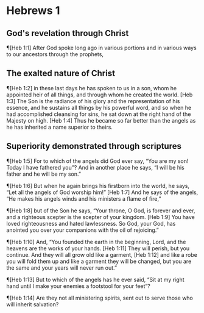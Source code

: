 # Hebrews 1

## God's revelation through Christ
¶[Heb 1:1] After God spoke long ago in various portions and in various ways to our ancestors through the prophets,

## The exalted nature of Christ
¶[Heb 1:2] in these last days he has spoken to us in a son, whom he appointed heir of all things, and through whom he created the world.
[Heb 1:3] The Son is the radiance of his glory and the representation of his essence, and he sustains all things by his powerful word, and so when he had accomplished cleansing for sins, he sat down at the right hand of the Majesty on high.
[Heb 1:4] Thus he became so far better than the angels as he has inherited a name superior to theirs.

## Superiority demonstrated through scriptures
¶[Heb 1:5] For to which of the angels did God ever say, “You are my son! Today I have fathered you”? And in another place he says, “I will be his father and he will be my son.”

¶[Heb 1:6] But when he again brings his firstborn into the world, he says, “Let all the angels of God worship him!”
[Heb 1:7] And he says of the angels, “He makes his angels winds and his ministers a flame of fire,”

¶[Heb 1:8] but of the Son he says, “Your throne, O God, is forever and ever, and a righteous scepter is the scepter of your kingdom.
[Heb 1:9] You have loved righteousness and hated lawlessness. So God, your God, has anointed you over your companions with the oil of rejoicing.”

¶[Heb 1:10] And, “You founded the earth in the beginning, Lord, and the heavens are the works of your hands.
[Heb 1:11] They will perish, but you continue. And they will all grow old like a garment,
[Heb 1:12] and like a robe you will fold them up and like a garment they will be changed, but you are the same and your years will never run out.”

¶[Heb 1:13] But to which of the angels has he ever said, “Sit at my right hand until I make your enemies a footstool for your feet”?

¶[Heb 1:14] Are they not all ministering spirits, sent out to serve those who will inherit salvation?
